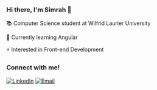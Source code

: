 ### Hi there, I'm Simrah 👋

<p>📚 Computer Science student at Wilfrid Laurier University</p>
<p>🌱 Currently learning Angular</p>
<p>⚡ Interested in Front-end Development</p>

<h3>Connect with me!</h3>
<a href="https://www.linkedin.com/in/simrah-azfar/" target="_blank"><img alt="LinkedIn" src="https://img.shields.io/badge/LinkedIn-@simrahazfar-pink?style=flat&logo=linkedin"></a>
<a href="mailto:azfa1450@mylaurier.ca"><img alt="Email" src="https://img.shields.io/badge/Email-azfa1450@mylaurier.ca-pink?style=flat&logo=gmail"></a>

<!--
**simraha/simraha** is a ✨ _special_ ✨ repository because its `README.md` (this file) appears on your GitHub profile.

Here are some ideas to get you started:

- 🔭 I’m currently working on ...
- 🌱 I’m currently learning ...
- 👯 I’m looking to collaborate on ...
- 🤔 I’m looking for help with ...
- 💬 Ask me about ...
- 📫 How to reach me: ...
- 😄 Pronouns: ...
- ⚡ Fun fact: ...
-->
